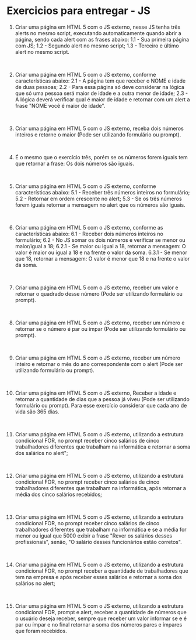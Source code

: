 # Exercicios para entregar - JS

1) Criar uma página em HTML 5 com o JS externo, nesse JS tenha três alerts no mesmo script, executando automaticamente quando abrir a página, sendo cada alert com as frases abaixo:
	1.1 - Sua primeira página com JS;
	1.2 - Segundo alert no mesmo script;
	1.3 - Terceiro e último alert no mesmo script.

<br>

2) Criar uma página em HTML 5 com o JS externo, conforme características abaixo:
	2.1 - A página tem que receber o NOME e idade de duas pessoas;
	2.2 - Para essa página só deve considerar na lógica que só uma pessoa será maior de idade e a outra menor de idade;
	2.3 - A lógica deverá verificar qual é maior de idade e retornar com um alert a frase "NOME você é maior de idade".

<br>

3) Criar uma página em HTML 5 com o JS externo, receba dois números inteiros e retorne o maior (Pode ser utilizando formulário ou prompt).

<br>

4) É o mesmo que o exercício três, porém se os números forem iguais tem que retornar a frase: Os dois números são iguais.

<br>

5) Criar uma página em HTML 5 com o JS externo, conforme características abaixo:
	5.1 - Receber três números inteiros no formulário;
	5.2 - Retornar em ordem crescente no alert;
	5.3 - Se os três números forem iguais retornar a mensagem no alert que os números são iguais.

<br>

6) Criar uma página em HTML 5 com o JS externo, conforme as características abaixo:	
	6.1 - Receber dois números inteiros no formulário;
	6.2 - No JS somar os dois números e verificar se menor ou maior/igual a 18;
	6.2.1 - Se maior ou igual a 18, retornar a mensagem: O valor é maior ou igual a 18 e na frente o valor da soma.
	6.3.1 - Se menor que 18, retornar a mensagem: O valor é menor que 18 e na frente o valor da soma.

<br>

7) Criar uma página em HTML 5 com o JS externo, receber um valor e retornar o quadrado desse número (Pode ser utilizando formulário ou prompt).

<br>

8) Criar uma página em HTML 5 com o JS externo, receber um número e retornar se o número é par ou ímpar (Pode ser utilizando formulário ou prompt).

<br>

9) Criar uma página em HTML 5 com o JS externo, receber um número inteiro e retornar o mês do ano correspondente com o alert (Pode ser utilizando formulário ou prompt).

<br>

10) Criar uma página em HTML 5 com o JS externo, Receber a idade e retornar a quantidade de dias que a pessoa já viveu (Pode ser utilizando formulário ou prompt).
    Para esse exercício considerar que cada ano de vida são 365 dias.

<br>

11) Criar uma página em HTML 5 com o JS externo, utilizando a estrutura condicional FOR, no prompt receber cinco salários de cinco trabalhadores diferentes que trabalham na informática e retornar a soma dos salários no alert";

<br>

12) Criar uma página em HTML 5 com o JS externo, utilizando a estrutura condicional FOR, no prompt receber cinco salários de cinco trabalhadores diferentes que trabalham na informática, após retornar a média dos cinco salários recebidos;

<br>

13) Criar uma página em HTML 5 com o JS externo, utilizando a estrutura condicional FOR, no prompt receber cinco salários de cinco trabalhadores diferentes que trabalham na informática e 
se a média for menor ou igual que 5000 exibir a frase "Rever os salários desses profissionais", senão, "O salário desses funcionários estão corretos".

<br>

14) Criar uma página em HTML 5 com o JS externo, utilizando a estrutura condicional FOR, no prompt receber a quantidade de trabalhadores que tem na empresa e após receber esses salários e retornar  a soma dos salários no alert;

<br>

15) Criar uma página em HTML 5 com o JS externo, utilizando a estrutura condicional FOR, prompt e alert, receber a quantidade de números que o usuário deseja receber, sempre que receber um valor 
informar se e é par ou ímpar e no final retornar a soma dos números pares e ímpares que foram recebidos.
